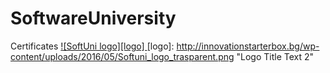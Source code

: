 # SoftwareUniversity
Certificates
<a href="https://softuni.bg/trainings/courses" rel="Courses"> ![SoftUni logo][logo] </a>
[logo]: http://innovationstarterbox.bg/wp-content/uploads/2016/05/Softuni_logo_trasparent.png "Logo Title Text 2"

